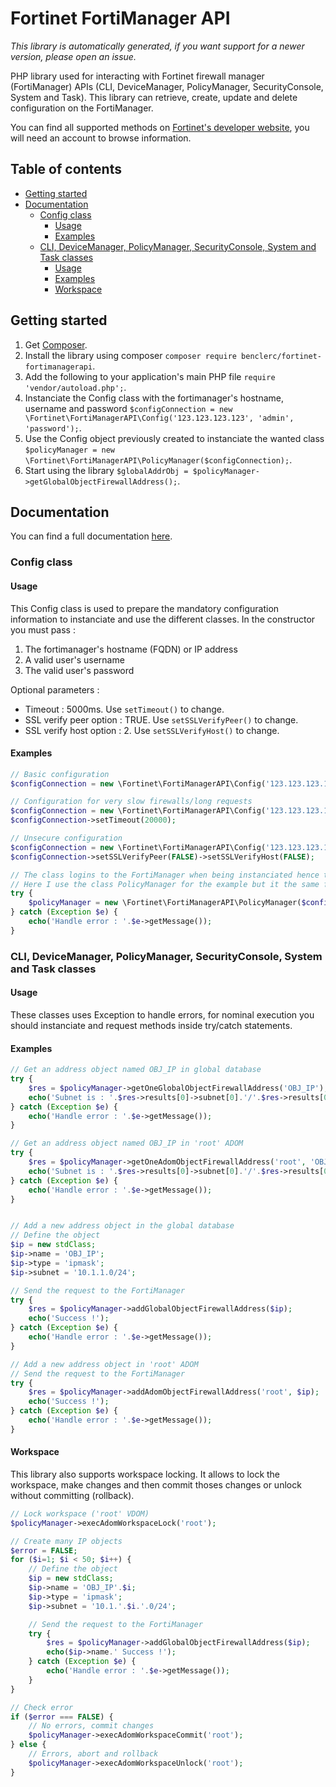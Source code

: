 # Fortinet FortiManager API

_This library is automatically generated, if you want support for a newer version, please open an issue._

PHP library used for interacting with Fortinet firewall manager (FortiManager) APIs (CLI, DeviceManager, PolicyManager, SecurityConsole, System and Task). This library can retrieve, create, update and delete configuration on the FortiManager.

You can find all supported methods on [Fortinet's developer website](https://fndn.fortinet.net/index.php?/fortiapi/5-fortimanager/), you will need an account to browse information.

## Table of contents

<!--ts-->
   * [Getting started](#getting-started)
   * [Documentation](#documentation)
	  * [Config class](#config-class)
		 * [Usage](#usage)
		 * [Examples](#examples)
	  * [CLI, DeviceManager, PolicyManager, SecurityConsole, System and Task classes](#cli-devicemanager-policymanager-securityconsole-system-and-task-classes)
		 * [Usage](#usage)
		 * [Examples](#examples-1)
		 * [Workspace](#workspace)
<!--te-->

## Getting started

1. Get [Composer](http://getcomposer.org/).
2. Install the library using composer `composer require benclerc/fortinet-fortimanagerapi`.
3. Add the following to your application's main PHP file `require 'vendor/autoload.php';`.
4. Instanciate the Config class with the fortimanager's hostname, username and password `$configConnection = new \Fortinet\FortiManagerAPI\Config('123.123.123.123', 'admin', 'password');`.
5. Use the Config object previously created to instanciate the wanted class `$policyManager = new \Fortinet\FortiManagerAPI\PolicyManager($configConnection);`.
6. Start using the library `$globalAddrObj = $policyManager->getGlobalObjectFirewallAddress();`.

## Documentation

You can find a full documentation [here](https://benclerc.github.io/Fortinet-FortiManagerAPI/).

### Config class

#### Usage

This Config class is used to prepare the mandatory configuration information to instanciate and use the different classes. In the constructor you must pass :

1. The fortimanager's hostname (FQDN) or IP address
2. A valid user's username
3. The valid user's password

Optional parameters :

* Timeout : 5000ms. Use `setTimeout()` to change.
* SSL verify peer option : TRUE. Use `setSSLVerifyPeer()` to change.
* SSL verify host option : 2. Use `setSSLVerifyHost()` to change.

#### Examples

```php
// Basic configuration
$configConnection = new \Fortinet\FortiManagerAPI\Config('123.123.123.123', 'admin', 'password');

// Configuration for very slow firewalls/long requests
$configConnection = new \Fortinet\FortiManagerAPI\Config('123.123.123.123', 'admin', 'password');
$configConnection->setTimeout(20000);

// Unsecure configuration
$configConnection = new \Fortinet\FortiManagerAPI\Config('123.123.123.123', 'admin', 'password');
$configConnection->setSSLVerifyPeer(FALSE)->setSSLVerifyHost(FALSE);

// The class logins to the FortiManager when being instanciated hence the try/catch statement.
// Here I use the class PolicyManager for the example but it the same for the other classes.
try {
	$policyManager = new \Fortinet\FortiManagerAPI\PolicyManager($configConnection);
} catch (Exception $e) {
	echo('Handle error : '.$e->getMessage());
}
```

### CLI, DeviceManager, PolicyManager, SecurityConsole, System and Task classes

#### Usage

These classes uses Exception to handle errors, for nominal execution you should instanciate and request methods inside try/catch statements.

#### Examples

```php
// Get an address object named OBJ_IP in global database
try {
	$res = $policyManager->getOneGlobalObjectFirewallAddress('OBJ_IP');
	echo('Subnet is : '.$res->results[0]->subnet[0].'/'.$res->results[0]->subnet[1]);
} catch (Exception $e) {
	echo('Handle error : '.$e->getMessage());
}

// Get an address object named OBJ_IP in 'root' ADOM
try {
	$res = $policyManager->getOneAdomObjectFirewallAddress('root', 'OBJ_IP');
	echo('Subnet is : '.$res->results[0]->subnet[0].'/'.$res->results[0]->subnet[1]);
} catch (Exception $e) {
	echo('Handle error : '.$e->getMessage());
}


// Add a new address object in the global database
// Define the object
$ip = new stdClass;
$ip->name = 'OBJ_IP';
$ip->type = 'ipmask';
$ip->subnet = '10.1.1.0/24';

// Send the request to the FortiManager
try {
	$res = $policyManager->addGlobalObjectFirewallAddress($ip);
	echo('Success !');
} catch (Exception $e) {
	echo('Handle error : '.$e->getMessage());
}

// Add a new address object in 'root' ADOM
// Send the request to the FortiManager
try {
	$res = $policyManager->addAdomObjectFirewallAddress('root', $ip);
	echo('Success !');
} catch (Exception $e) {
	echo('Handle error : '.$e->getMessage());
}
```

#### Workspace

This library also supports workspace locking. It allows to lock the workspace, make changes and then commit thoses changes or unlock without committing (rollback).

```php
// Lock workspace ('root' VDOM)
$policyManager->execAdomWorkspaceLock('root');

// Create many IP objects
$error = FALSE;
for ($i=1; $i < 50; $i++) {
	// Define the object
	$ip = new stdClass;
	$ip->name = 'OBJ_IP'.$i;
	$ip->type = 'ipmask';
	$ip->subnet = '10.1.'.$i.'.0/24';

	// Send the request to the FortiManager
	try {
		$res = $policyManager->addGlobalObjectFirewallAddress($ip);
		echo($ip->name.' Success !');
	} catch (Exception $e) {
		echo('Handle error : '.$e->getMessage());
	}
}

// Check error
if ($error === FALSE) {
	// No errors, commit changes
	$policyManager->execAdomWorkspaceCommit('root');
} else {
	// Errors, abort and rollback
	$policyManager->execAdomWorkspaceUnlock('root');
}
```
